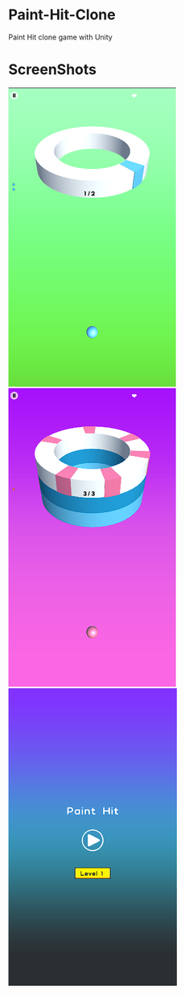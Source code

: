 # Paint-Hit-Clone
Paint Hit clone game with Unity



# ScreenShots
![ScreenShot](https://github.com/BerkEncami/Paint-Hit-Clone/blob/main/ScreenShots/1.png)
![ScreenShot1](https://github.com/BerkEncami/Paint-Hit-Clone/blob/main/ScreenShots/2.png)
![ScreenShot1](https://github.com/BerkEncami/Paint-Hit-Clone/blob/main/ScreenShots/3.png)
